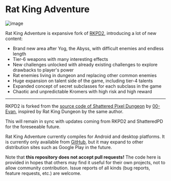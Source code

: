 # Rat King Adventure

![image](https://imgur.com/8Wx4a38.png)

Rat King Adventure is expansive fork of [RKPD2](https://github.com/Zrp200/rkpd2/releases), introducing a lot of new content:
- Brand new area after Yog, the Abyss, with difficult enemies and endless length
- Tier-6 weapons with many interesting effects
- New challenges unlocked with already existing challenges to explore drawbacks to player's power
- Rat enemies living in dungeon and replacing other common enemies
- Huge expansion on talent side of the game, including tier-4 talents
- Expanded concept of secret subclasses for each subclass in the game
- Chaotic and unpredictable Kromers with high risk and high reward

---
RKPD2 is forked from the [source code of Shattered Pixel Dungeon](https://github.com/00-evan/shattered-pixel-dungeon/) by [00-Evan](https://shatteredpixel.com/), inspired by Rat King Dungeon by the same author.

This will remain in sync with updates coming from RKPD2 and ShatteredPD for the foreseeable future.

Rat King Adventure currently compiles for Android and desktop platforms. It is currently only available from [GitHub](https://github.com/TrashboxBobylev/Rat-King-Adventure), but it may expand to other distribution sites such as Google Play in the future.

Note that **this repository does not accept pull requests!** The code here is provided in hopes that others may find it useful for their own projects, not to allow community contribution. Issue reports of all kinds (bug reports, feature requests, etc.) are welcome.